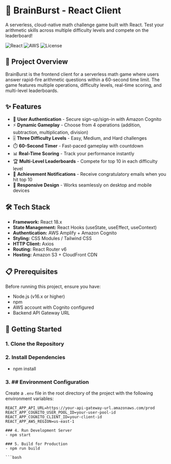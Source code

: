 # 🧠 BrainBurst - React Client

A serverless, cloud-native math challenge game built with React. Test your arithmetic skills across multiple difficulty levels and compete on the leaderboard!

![React](https://img.shields.io/badge/React-18.x-61DAFB?logo=react)
![AWS](https://img.shields.io/badge/AWS-Cognito%20%7C%20S3%20%7C%20CloudFront-FF9900?logo=amazon-aws)
![License](https://img.shields.io/badge/license-MIT-green)

## 🎯 Project Overview

BrainBurst is the frontend client for a serverless math game where users answer rapid-fire arithmetic questions within a 60-second time limit. The game features multiple operations, difficulty levels, real-time scoring, and multi-level leaderboards.

## ✨ Features

- 🔐 **User Authentication** - Secure sign-up/sign-in with Amazon Cognito
- ⚡ **Dynamic Gameplay** - Choose from 4 operations (addition, subtraction, multiplication, division)
- 🎚️ **Three Difficulty Levels** - Easy, Medium, and Hard challenges
- ⏱️ **60-Second Timer** - Fast-paced gameplay with countdown
- 📊 **Real-Time Scoring** - Track your performance instantly
- 🏆 **Multi-Level Leaderboards** - Compete for top 10 in each difficulty level
- 📧 **Achievement Notifications** - Receive congratulatory emails when you hit top 10
- 📱 **Responsive Design** - Works seamlessly on desktop and mobile devices

## 🛠️ Tech Stack

- **Framework:** React 18.x
- **State Management:** React Hooks (useState, useEffect, useContext)
- **Authentication:** AWS Amplify + Amazon Cognito
- **Styling:** CSS Modules / Tailwind CSS
- **HTTP Client:** Axios
- **Routing:** React Router v6
- **Hosting:** Amazon S3 + CloudFront CDN

## 📋 Prerequisites

Before running this project, ensure you have:

- Node.js (v16.x or higher)
- npm 
- AWS account with Cognito configured
- Backend API Gateway URL

## 🚀 Getting Started

### 1. Clone the Repository
### 2. Install Dependencies
- npm install

### 3. ## Environment Configuration

Create a `.env` file in the root directory of the project with the following environment variables:

```env
REACT_APP_API_URL=https://your-api-gateway-url.amazonaws.com/prod
REACT_APP_COGNITO_USER_POOL_ID=your-user-pool-id
REACT_APP_COGNITO_CLIENT_ID=your-client-id
REACT_APP_AWS_REGION=us-east-1

### 4. Run Development Server
- npm start

### 5. Build for Production
- npm run build

```bash

